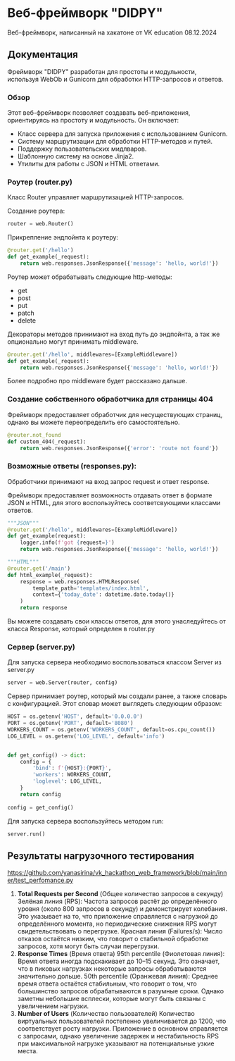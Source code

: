 # Веб-фреймворк "DIDPY"
Веб-фреймворк, написанный на хакатоне от VK education 08.12.2024

## Документация
Фреймворк "DIDPY" разработан для простоты и модульности, 
используя WebOb и Gunicorn для обработки HTTP-запросов и ответов.

### Обзор
Этот веб-фреймворк позволяет создавать веб-приложения, ориентируясь на простоту и модульность. Он включает:

- Класс сервера для запуска приложения с использованием Gunicorn.
- Систему маршрутизации для обработки HTTP-методов и путей.
- Поддержку пользовательских мидлваров.
- Шаблонную систему на основе Jinja2.
- Утилиты для работы с JSON и HTML ответами.

### Роутер (router.py)
Класс Router управляет маршрутизацией HTTP-запросов.

Создание роутера:
```python
router = web.Router()
```

Прикрепление эндпойнта к роутеру:
```python
@router.get('/hello')
def get_example(_request):
    return web.responses.JsonResponse({'message': 'hello, world!'})
```

Роутер может обрабатывать следующие http-методы:
- get
- post
- put
- patch
- delete

Декораторы методов принимают на вход путь до эндпойнта, 
а так же опционально могут принимать middleware.
```python
@router.get('/hello', middlewares=[ExampleMiddleware])
def get_example(_request):
    return web.responses.JsonResponse({'message': 'hello, world!'})
```
Более подробно про middleware будет рассказано дальше.

### Создание собственного обработчика для страницы 404

Фреймворк предоставляет обработчик для несуществующих страниц, однако вы можете переопределить его самостоятельно.
```python
@router.not_found
def custom_404(_request):
    return web.responses.JsonResponse({'error': 'route not found'})
```

### Возможные ответы (responses.py):
Обработчики принимают на вход запрос request и ответ response.

Фреймворк предоставляет возможность отдавать ответ в формате JSON и HTML,
для этого воспользуйтесь соответсвующими классами ответов.

```python
"""JSON"""
@router.get('/hello', middlewares=[ExampleMiddleware])
def get_example(request):
    logger.info(f'got {request=}')
    return web.responses.JsonResponse({'message': 'hello, world!'})
```
```python
"""HTML"""
@router.get('/main')
def html_example(_request):
    response = web.responses.HTMLResponse(
        template_path='templates/index.html',
        context={'today_date': datetime.date.today()}
    )
    return response
```

Вы можете создавать свои классы ответов, для этого унаследуйтесь от класса Response,
который определен в router.py


### Сервер (server.py)
Для запуска сервера необходимо воспользоваться классом Server из server.py
```python
server = web.Server(router, config)
```

Сервер принимает роутер, который мы создали ранее, а также словарь с конфигурацией. 
Этот словар может выглядеть следующим образом:
```python
HOST = os.getenv('HOST', default='0.0.0.0')
PORT = os.getenv('PORT', default='8080')
WORKERS_COUNT = os.getenv('WORKERS_COUNT', default=os.cpu_count())
LOG_LEVEL = os.getenv('LOG_LEVEL', default='info')


def get_config() -> dict:
    config = {
        'bind': f'{HOST}:{PORT}',
        'workers': WORKERS_COUNT,
        'loglevel': LOG_LEVEL,
    }
    return config
 
config = get_config()
```

Для запуска сервера воспользуйтесь методом run:
```python
server.run()
```



## Результаты нагрузочного тестирования
https://github.com/yanasirina/vk_hackathon_web_framework/blob/main/inner/test_perfomance.py
1. **Total Requests per Second** (Общее количество запросов в секунду)
Зелёная линия (RPS):
Частота запросов растёт до определённого уровня (около 800 запросов в секунду) и демонстрирует колебания. Это указывает на то, что приложение справляется с нагрузкой до определённого момента, но периодические снижения RPS могут свидетельствовать о перегрузке.
Красная линия (Failures/s):
Число отказов остаётся низким, что говорит о стабильной обработке запросов, хотя могут быть случаи перегрузки.
2. **Response Times** (Время ответа)
95th percentile (Фиолетовая линия):
Время ответа иногда подскакивает до 10–15 секунд. Это означает, что в пиковых нагрузках некоторые запросы обрабатываются значительно дольше.
50th percentile (Оранжевая линия):
Среднее время ответа остаётся стабильным, что говорит о том, что большинство запросов обрабатываются в разумные сроки. Однако заметны небольшие всплески, которые могут быть связаны с увеличением нагрузки.
3. **Number of Users** (Количество пользователей)
Количество виртуальных пользователей постепенно увеличивается до 1200, что соответствует росту нагрузки. Приложение в основном справляется с запросами, однако увеличение задержек и нестабильность RPS при максимальной нагрузке указывают на потенциальные узкие места. 
